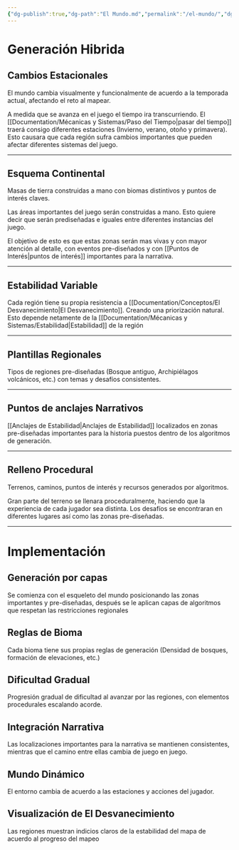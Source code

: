 ```yaml
---
{"dg-publish":true,"dg-path":"El Mundo.md","permalink":"/el-mundo/","dgPassFrontmatter":true}
---
```


# Generación Hibrida
## Cambios Estacionales

El mundo cambia visualmente y funcionalmente de acuerdo a la temporada actual, afectando el reto al mapear.

A medida que se avanza en el juego el tiempo ira transcurriendo. El [[Documentation/Mécanicas y Sistemas/Paso del Tiempo\|pasar del tiempo]] traerá consigo diferentes estaciones (Invierno, verano, otoño y primavera). Esto causara que cada región sufra cambios importantes que pueden afectar diferentes sistemas del juego.

---
## Esquema Continental

Masas de tierra construidas a mano con biomas distintivos y puntos de interés claves.

Las áreas importantes del juego serán construidas a mano. Esto quiere decir que serán prediseñadas e iguales entre diferentes instancias del juego. 

El objetivo de esto es que estas zonas serán mas vivas y con mayor atención al detalle, con eventos pre-diseñados y con [[Puntos de Interés\|puntos de interés]] importantes para la narrativa.

---
## Estabilidad Variable

Cada región tiene su propia resistencia a [[Documentation/Conceptos/El Desvanecimiento\|El Desvanecimiento]]. Creando una priorización natural. Esto depende netamente de la [[Documentation/Mécanicas y Sistemas/Estabilidad\|Estabilidad]] de la región

---
## Plantillas Regionales

Tipos de regiones pre-diseñadas (Bosque antiguo, Archipiélagos volcánicos, etc.) con temas y desafíos consistentes.

---
## Puntos de anclajes Narrativos

[[Anclajes de Estabilidad\|Anclajes de Estabilidad]] localizados en zonas pre-diseñadas importantes para la historia puestos dentro de los algoritmos de generación.

---
## Relleno Procedural

Terrenos, caminos, puntos de interés y recursos generados por algoritmos.

Gran parte del terreno se llenara proceduralmente, haciendo que la experiencia de cada jugador sea distinta. Los desafíos se encontraran en diferentes lugares así como las zonas pre-diseñadas.

---
# Implementación

## Generación por capas
Se comienza con el esqueleto del mundo posicionando las zonas importantes y pre-diseñadas, después se le aplican capas de algoritmos que respetan las restricciones regionales

## Reglas de Bioma
Cada bioma tiene sus propias reglas de generación (Densidad de bosques, formación de elevaciones, etc.)

## Dificultad Gradual
Progresión gradual de dificultad al avanzar por las regiones, con elementos procedurales escalando acorde.

## Integración Narrativa
Las localizaciones importantes para la narrativa se mantienen consistentes, mientras que el camino entre ellas cambia de juego en juego.

## Mundo Dinámico
El entorno cambia de acuerdo a las estaciones y acciones del jugador.

## Visualización de El Desvanecimiento
Las regiones muestran indicios claros de la estabilidad del mapa de acuerdo al progreso del mapeo